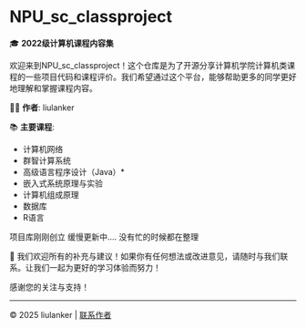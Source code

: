 # NPU_sc_classproject

🎓 **2022级计算机课程内容集**

欢迎来到NPU_sc_classproject！这个仓库是为了开源分享计算机学院计算机类课程的一些项目代码和课程评价。我们希望通过这个平台，能够帮助更多的同学更好地理解和掌握课程内容。

👨‍💻 **作者**: liulanker

📚 **主要课程**:
- 计算机网络
- 群智计算系统
- 高级语言程序设计（Java）*
- 嵌入式系统原理与实验
- 计算机组成原理
- 数据库
- R语言


项目库刚刚创立
缓慢更新中....
没有忙的时候都在整理

🤝 我们欢迎所有的补充与建议！如果你有任何想法或改进意见，请随时与我们联系。让我们一起为更好的学习体验而努力！

感谢您的关注与支持！

---

© 2025 liulanker | [联系作者](liulanker@gmail.com)